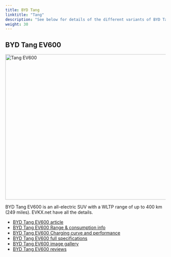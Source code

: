 ```yaml
---
title: BYD Tang
linktitle: "Tang"
description: "See below for details of the different variants of BYD Tang"
weight: 30
---
```

## BYD Tang EV600

<a href="/models/byd/tang/tang_ev600/"><img src="https://media.evkx.net/multimedia/models/byd/tang/tang_ev600/main_1_st.jpg" width="800" height="457" alt="Tang EV600" ></a>

BYD Tang EV600 is an all-electric SUV with a WLTP range of up to 400 km (249 miles). EVKX.net have all the details. 

- [BYD Tang EV600 article](/models/byd/tang/tang_ev600/)
- [BYD Tang EV600 Range & consumption info](/models/byd/tang/tang_ev600/rangeandconsumption)
- [BYD Tang EV600 Charging curve and performance](/models/byd/tang/tang_ev600/chargingcurve)
- [BYD Tang EV600 full specifications](/models/byd/tang/tang_ev600/specifications)
- [BYD Tang EV600 image gallery](/models/byd/tang/tang_ev600/gallery)
- [BYD Tang EV600 reviews](/models/byd/tang/tang_ev600/reviews)

